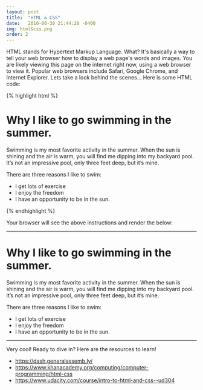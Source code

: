 ```yaml
---
layout: post
title:  "HTML & CSS"
date:   2016-06-30 21:44:20 -0400
img: html&css.png
order: 2
---
```

HTML stands for Hypertext Markup Language. What? It's basically a way to tell your web browser how to display a web page's words and images. 
 You are likely viewing this page on the internet right now, using a web browser to view it. Popular web browsers include Safari, Google Chrome, and Internet Explorer. Lets take a look behind the scenes... Here is some HTML code:

{% highlight html %}
<html>
	<head>
		<title>Why I like to go swimming</title>
	</head>
	<body>
		<h1> Why I like to go swimming in the summer. </h1>
		<p> Swimming is my most favorite activity in the summer. When the sun is shining and the air is warm, you will find me dipping into my backyard pool. It’s not an impressive pool, only three feet deep, but it’s mine.</p>
		<p>There are three reasons I like to swim:</p>
		<ul>
			<li>I get lots of exercise</li>
			<li>I enjoy the freedom</li> 
			<li>I have an opportunity to be in the sun.</li>
		</ul>
	</body>
</html>
{% endhighlight %}

Your browser will see the above instructions and render the below:
<html>
	<hr>
		<title>Why I like to go swimming</title>
		<h1> Why I like to go swimming in the summer. </h1>
		<p> Swimming is my most favorite activity in the summer. When the sun is shining and the air is warm, you will find me dipping into my backyard pool. It’s not an impressive pool, only three feet deep, but it’s mine.</p>
		<p>There are three reasons I like to swim:</p>
		<ul>
			<li>I get lots of exercise</li>
			<li>I enjoy the freedom</li> 
			<li>I have an opportunity to be in the sun.</li>
		</ul>
		<hr>
</html>

Very cool! Ready to dive in? Here are the resources to learn!

<ul>
	<li><a href="https://dash.generalassemb.ly/">https://dash.generalassemb.ly/</a></li>
	<li><a href="https://www.khanacademy.org/computing/computer-programming/html-css">https://www.khanacademy.org/computing/computer-programming/html-css</a></li>
	<li><a href="https://www.udacity.com/course/intro-to-html-and-css--ud304">https://www.udacity.com/course/intro-to-html-and-css--ud304</a></li>
</ul>




